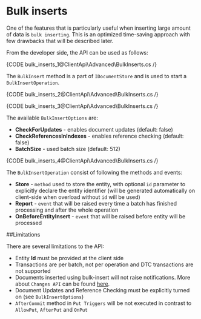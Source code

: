 # Bulk inserts

One of the features that is particularly useful when inserting large amount of data is `bulk inserting`. This is an optimized time-saving approach with few drawbacks that will be described later.

From the developer side, the API can be used as follows:

{CODE bulk_inserts_1@ClientApi\Advanced\BulkInserts.cs /}

The `BulkInsert` method is a part of `IDocumentStore` and is used to start a `BulkInsertOperation`.

{CODE bulk_inserts_2@ClientApi\Advanced\BulkInserts.cs /}

{CODE bulk_inserts_3@ClientApi\Advanced\BulkInserts.cs /}

The available `BulkInsertOptions` are:   

* **CheckForUpdates** - enables document updates (default: false)    
* **CheckReferencesInIndexes** - enables reference checking (default: false)     
* **BatchSize** - used batch size (default: 512)   

{CODE bulk_inserts_4@ClientApi\Advanced\BulkInserts.cs /}

The `BulkInsertOperation` consist of following the methods and events:

* **Store** - `method` used to store the entity, with optional `id` parameter to explicitly declare the entity identifier (will be generated automatically on client-side when overload without `id` will be used)       
* **Report** - `event` that will be raised every time a batch has finished processing and after the whole operation      
* **OnBeforeEntityInsert** - `event` that will be raised before entity will be processed    

##Limitations

There are several limitations to the API:

* Entity **Id** must be provided at the client side    
* Transactions are per batch, not per operation and DTC transactions are not supported   
* Documents inserted using bulk-insert will not raise notifications. More about `Changes API` can be found [here](../changes-api).
* Document Updates and Reference Checking must be explicitly turned on (see `BulkInsertOptions`)
* `AfterCommit` method in `Put Triggers` will be not executed in contrast to `AllowPut`, `AfterPut` and `OnPut`   
